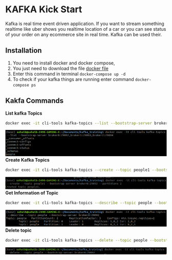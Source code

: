 # KAFKA Kick Start
Kafka is real time event driven application. If you want to stream something realtime like uber shows you realtime location of a car or you can see status of your order on any ecommerce site in real time. Kafka can be used their. 


## Installation
1. You need to install docker and docker compose,
2. You just need to download the file [docker file](docker-compose.yml) 
3. Enter this command in terminal ```docker-compose up -d```
4. To check if your kafka things are running enter command ```docker-compose ps```

## Kakfa Commands
**List kafka Topics**

```bash
docker exec -it cli-tools kafka-topics --list --bootstrap-server broker0:29092,broker1:29093,broker2:29094
```
![list](attachments/list_topics.png)
**Create Kafka Topics**
```bash
docker exec -it cli-tools kafka-topics --create --topic people1 --bootstrap-server broker0:29092 --partitions 2
```
![create](attachments/create_topic.png)
**Get Information of Topic**
```bash
docker exec -it cli-tools kafka-topics --describe --topic people --bootstrap-server broker0:29092
```
![describe](attachments/describe-topics.png)
**Delete topic**
```bash
docker exec -it cli-tools kafka-topics --delete --topic people --bootstrap-server broker0:29092
```
![delete](attachments/delete_topic.png)